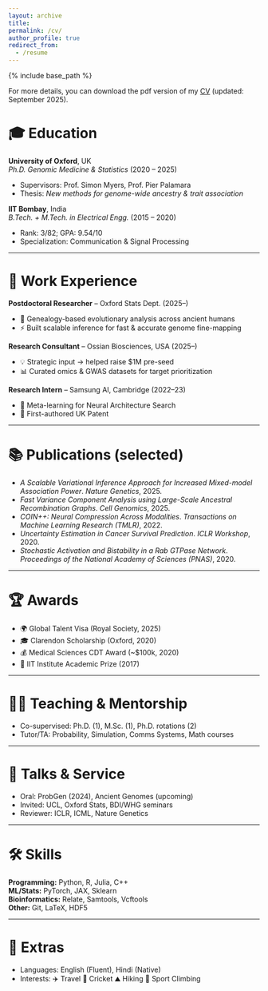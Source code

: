 ```yaml
---
layout: archive
title: 
permalink: /cv/
author_profile: true
redirect_from:
  - /resume
---
```


{% include base_path %}

For more details, you can download the pdf version of my [CV](/images/hrushikesh_loya_CV_2025_09.pdf) (updated: September 2025).

# 🎓 Education  
**University of Oxford**, UK  
*Ph.D. Genomic Medicine & Statistics* (2020 – 2025)  
- Supervisors: Prof. Simon Myers, Prof. Pier Palamara  
- Thesis: *New methods for genome-wide ancestry & trait association*  

**IIT Bombay**, India  
*B.Tech. + M.Tech. in Electrical Engg.* (2015 – 2020)  
- Rank: 3/82; GPA: 9.54/10  
- Specialization: Communication & Signal Processing  

---

# 💼 Work Experience  
**Postdoctoral Researcher** – Oxford Stats Dept. (2025–)  
- 🧬 Genealogy-based evolutionary analysis across ancient humans  
- ⚡ Built scalable inference for fast & accurate genome fine-mapping  

**Research Consultant** – Ossian Biosciences, USA (2025–)  
- 💡 Strategic input → helped raise $1M pre-seed  
- 📊 Curated omics & GWAS datasets for target prioritization  

**Research Intern** – Samsung AI, Cambridge (2022–23)  
- 🤖 Meta-learning for Neural Architecture Search  
- 🏅 First-authored UK Patent  

---

# 📚 Publications (selected)  
- *A Scalable Variational Inference Approach for Increased Mixed-model Association Power*. *Nature Genetics*, 2025.  
- *Fast Variance Component Analysis using Large-Scale Ancestral Recombination Graphs*. *Cell Genomics*, 2025.  
- *COIN++: Neural Compression Across Modalities*. *Transactions on Machine Learning Research (TMLR)*, 2022.  
- *Uncertainty Estimation in Cancer Survival Prediction*. *ICLR Workshop*, 2020.  
- *Stochastic Activation and Bistability in a Rab GTPase Network*. *Proceedings of the National Academy of Sciences (PNAS)*, 2020.  

---

# 🏆 Awards  
- 🌍 Global Talent Visa (Royal Society, 2025)  
- 🎓 Clarendon Scholarship (Oxford, 2020)  
- 💰 Medical Sciences CDT Award (~$100k, 2020)  
- 🏅 IIT Institute Academic Prize (2017)  

---

# 👩‍🏫 Teaching & Mentorship  
- Co-supervised: Ph.D. (1), M.Sc. (1), Ph.D. rotations (2)  
- Tutor/TA: Probability, Simulation, Comms Systems, Math courses  

---

# 🎤 Talks & Service  
- Oral: ProbGen (2024), Ancient Genomes (upcoming)  
- Invited: UCL, Oxford Stats, BDI/WHG seminars  
- Reviewer: ICLR, ICML, Nature Genetics  

---

# 🛠 Skills  
**Programming:** Python, R, Julia, C++  
**ML/Stats:** PyTorch, JAX, Sklearn  
**Bioinformatics:** Relate, Samtools, Vcftools  
**Other:** Git, LaTeX, HDF5  

---

# 🌟 Extras  
- Languages: English (Fluent), Hindi (Native)  
- Interests: ✈️ Travel 🏏 Cricket ⛰ Hiking 🧗 Sport Climbing  
